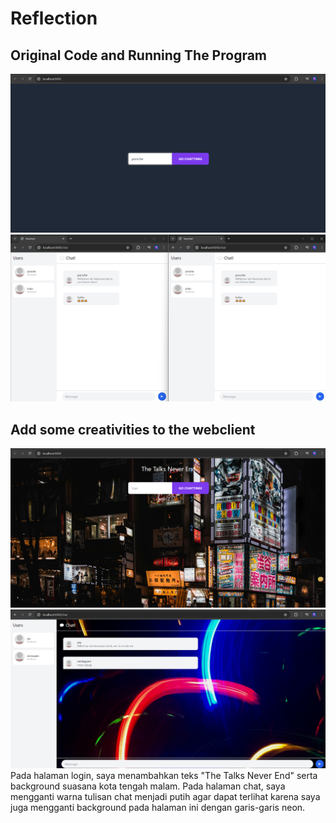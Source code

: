# Reflection
## Original Code and Running The Program<br>
![Original Code and Running The Program](img/Login.png)
![Original Code and Running The Program](img/Chat-room.png)
##  Add some creativities to the webclient <br>
![Add some creativities to the webclient](img/Creative-1.png)
![Add some creativities to the webclient](img/Creative-2.png)
Pada halaman login, saya menambahkan teks "The Talks Never End" serta background suasana kota tengah malam. Pada halaman chat, saya mengganti warna tulisan chat menjadi putih agar dapat terlihat karena saya juga mengganti background pada halaman ini dengan garis-garis neon.